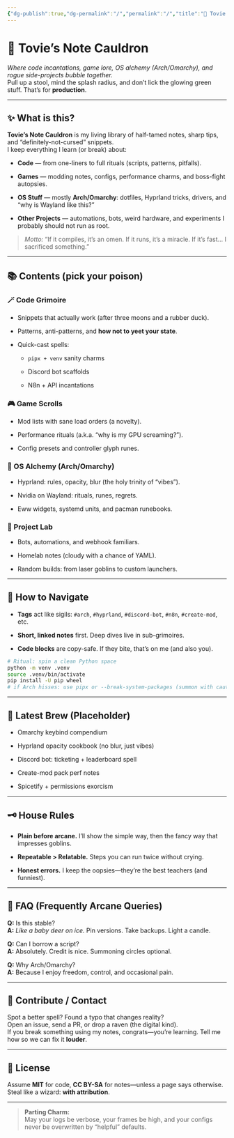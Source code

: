 ```yaml
---
{"dg-publish":true,"dg-permalink":"/","permalink":"/","title":"🧪 Tovie’s Note Cauldron","contentClasses":"tovie-cauldron matrix-enable","tags":["gardenEntry"]}
---
```



# 🧪 Tovie’s Note Cauldron

_Where code incantations, game lore, OS alchemy (Arch/Omarchy), and rogue side-projects bubble together._  
Pull up a stool, mind the splash radius, and don’t lick the glowing green stuff. That’s for **production**.

---

## ✨ What is this?

**Tovie’s Note Cauldron** is my living library of half-tamed notes, sharp tips, and “definitely-not-cursed” snippets.  
I keep everything I learn (or break) about:

- **Code** — from one-liners to full rituals (scripts, patterns, pitfalls).
    
- **Games** — modding notes, configs, performance charms, and boss-fight autopsies.
    
- **OS Stuff** — mostly **Arch/Omarchy**: dotfiles, Hyprland tricks, drivers, and “why is Wayland like this?”
    
- **Other Projects** — automations, bots, weird hardware, and experiments I probably should not run as root.
    

> _Motto:_ “If it compiles, it’s an omen. If it runs, it’s a miracle. If it’s fast… I sacrificed something.”

---

## 📚 Contents (pick your poison)

### 🪄 Code Grimoire

- Snippets that actually work (after three moons and a rubber duck).
    
- Patterns, anti-patterns, and **how not to yeet your state**.
    
- Quick-cast spells:
    
    - `pipx + venv` sanity charms
        
    - Discord bot scaffolds
        
    - N8n + API incantations
        

### 🎮 Game Scrolls

- Mod lists with sane load orders (a novelty).
    
- Performance rituals (a.k.a. “why is my GPU screaming?”).
    
- Config presets and controller glyph runes.
    

### 🧬 OS Alchemy (Arch/Omarchy)

- Hyprland: rules, opacity, blur (the holy trinity of “vibes”).
    
- Nvidia on Wayland: rituals, runes, regrets.
    
- Eww widgets, systemd units, and pacman runebooks.
    

### 🔧 Project Lab

- Bots, automations, and webhook familiars.
    
- Homelab notes (cloudy with a chance of YAML).
    
- Random builds: from laser goblins to custom launchers.
    

---

## 🧭 How to Navigate

- **Tags** act like sigils: `#arch`, `#hyprland`, `#discord-bot`, `#n8n`, `#create-mod`, etc.
    
- **Short, linked notes** first. Deep dives live in sub-grimoires.
    
- **Code blocks** are copy-safe. If they bite, that’s on me (and also you).
    

```bash
# Ritual: spin a clean Python space
python -m venv .venv
source .venv/bin/activate
pip install -U pip wheel
# if Arch hisses: use pipx or --break-system-packages (summon with caution)
```

---

## 🧪 Latest Brew (Placeholder)

-  Omarchy keybind compendium
    
-  Hyprland opacity cookbook (no blur, just vibes)
    
-  Discord bot: ticketing + leaderboard spell
    
-  Create-mod pack perf notes
    
-  Spicetify + permissions exorcism
    

---

## 🗝️ House Rules

- **Plain before arcane.** I’ll show the simple way, then the fancy way that impresses goblins.
    
- **Repeatable > Relatable.** Steps you can run twice without crying.
    
- **Honest errors.** I keep the oopsies—they’re the best teachers (and funniest).
    

---

## 🙋 FAQ (Frequently Arcane Queries)

**Q:** Is this stable?  
**A:** _Like a baby deer on ice._ Pin versions. Take backups. Light a candle.

**Q:** Can I borrow a script?  
**A:** Absolutely. Credit is nice. Summoning circles optional.

**Q:** Why Arch/Omarchy?  
**A:** Because I enjoy freedom, control, and occasional pain.

---

## 🤝 Contribute / Contact

Spot a better spell? Found a typo that changes reality?  
Open an issue, send a PR, or drop a raven (the digital kind).  
If you break something using my notes, congrats—you’re learning. Tell me how so we can fix it **louder**.

---

## 🧫 License

Assume **MIT** for code, **CC BY-SA** for notes—unless a page says otherwise. Steal like a wizard: **with attribution**.

---

> **Parting Charm:**  
> May your logs be verbose, your frames be high, and your configs never be overwritten by “helpful” defaults.